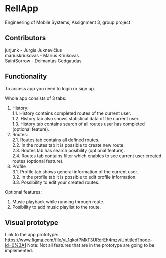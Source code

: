 # RellApp
Engineering of Mobile Systems, Assignment 3, group project


## Contributors
jurjunk - Jurgis Juknevičius <br/>
mariuskriukovas - Marius Kriukovas <br/>
SaintSorrow - Deimantas Gedgaudas <br/>

## Functionality
To access app you need to login or sign up.

Whole app consists of 3 tabs: <br/>
  1. History: <br/>
    1.1. History contains completed routes of the current user. <br/>
    1.2. History tab also shows statistical data of the current user. <br/>
    1.3. History tab contains search of all routes user has completed (optional feature). <br/>
  2. Routes: <br/>
    2.1. Routes tab contains all defined routes. <br/>
    2.2. In the routes tab it is possible to create new route. <br/>
    2.3. Routes tab has search posibility (optional feature). <br/>
    2.4. Routes tab contains filter which enables to see current user created routes (optional feature). <br/>
  3. Profile <br/>
    3.1. Profile tab shows general information of the current user. <br/>
    3.2. In the profile tab it is possible to edit profile information. <br/>
    3.3. Possibility to edit your created routes. <br/>
    
Optional features: <br/>
  1. Music playback while running through route.
  2. Posibility to add music playlist to the route.
    
## Visual prototype
Link to the app prototype: https://www.figma.com/file/yL1qkotPMkT3URdrEh4mzv/Untitled?node-id=0%3A1
Note: Not all features that are in the prototype are going to be implemented.

